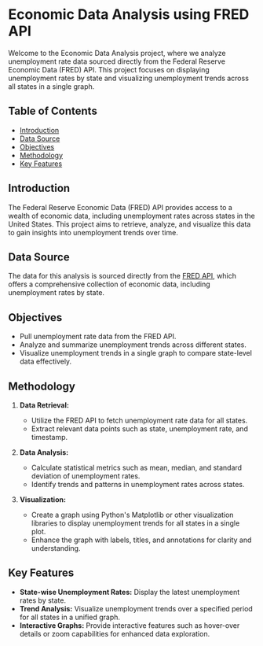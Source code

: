 # Economic Data Analysis using FRED API

Welcome to the Economic Data Analysis project, where we analyze unemployment rate data sourced directly from the Federal Reserve Economic Data (FRED) API. This project focuses on displaying unemployment rates by state and visualizing unemployment trends across all states in a single graph.

## Table of Contents
- [Introduction](#introduction)
- [Data Source](#data-source)
- [Objectives](#objectives)
- [Methodology](#methodology)
- [Key Features](#key-features)

## Introduction

The Federal Reserve Economic Data (FRED) API provides access to a wealth of economic data, including unemployment rates across states in the United States. This project aims to retrieve, analyze, and visualize this data to gain insights into unemployment trends over time.

## Data Source

The data for this analysis is sourced directly from the [FRED API](https://fred.stlouisfed.org/docs/api/fred/), which offers a comprehensive collection of economic data, including unemployment rates by state.

## Objectives

- Pull unemployment rate data from the FRED API.
- Analyze and summarize unemployment trends across different states.
- Visualize unemployment trends in a single graph to compare state-level data effectively.

## Methodology

1. **Data Retrieval:**
   - Utilize the FRED API to fetch unemployment rate data for all states.
   - Extract relevant data points such as state, unemployment rate, and timestamp.

2. **Data Analysis:**
   - Calculate statistical metrics such as mean, median, and standard deviation of unemployment rates.
   - Identify trends and patterns in unemployment rates across states.

3. **Visualization:**
   - Create a graph using Python's Matplotlib or other visualization libraries to display unemployment trends for all states in a single plot.
   - Enhance the graph with labels, titles, and annotations for clarity and understanding.

## Key Features

- **State-wise Unemployment Rates:** Display the latest unemployment rates by state.
- **Trend Analysis:** Visualize unemployment trends over a specified period for all states in a unified graph.
- **Interactive Graphs:** Provide interactive features such as hover-over details or zoom capabilities for enhanced data exploration.
